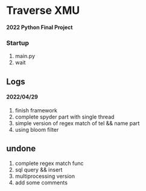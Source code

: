 # Traverse XMU
**2022 Python Final Project**

### Startup
1. main.py
2. wait

## Logs
#### 2022/04/29
1. finish framework
2. complete spyder part with single thread
3. simple version of regex match of tel && name part
4. using bloom filter


## undone
1. complete regex match func
2. sql query && insert
3. multiprocessing version
4. add some comments